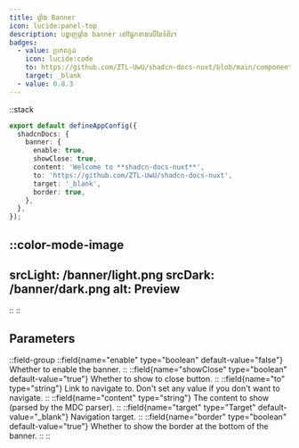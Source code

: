 ```yaml
---
title: ផ្ទាំង Banner
icon: lucide:panel-top
description: បង្ហាញផ្ទាំង banner នៅផ្នែកខាងលើនៃទំព័រ។
badges:
  - value: ប្រភពកូដ
    icon: lucide:code
    to: https://github.com/ZTL-UwU/shadcn-docs-nuxt/blob/main/components/layout/Banner.vue
    target: _blank
  - value: 0.8.3
---
```


::stack
```ts [app.config.ts]
export default defineAppConfig({
  shadcnDocs: {
    banner: {
      enable: true,
      showClose: true,
      content: 'Welcome to **shadcn-docs-nuxt**',
      to: 'https://github.com/ZTL-UwU/shadcn-docs-nuxt',
      target: '_blank',
      border: true,
    },
  },
});
```
::color-mode-image
---
srcLight: /banner/light.png
srcDark: /banner/dark.png
alt: Preview
---
::
::

## Parameters

::field-group
  ::field{name="enable" type="boolean" default-value="false"}
  Whether to enable the banner.
  ::
  ::field{name="showClose" type="boolean" default-value="true"}
  Whether to show to close button.
  ::
  ::field{name="to" type="string"}
  Link to navigate to. Don't set any value if you don't want to navigate.
  ::
  ::field{name="content" type="string"}
  The content to show (parsed by the MDC parser).
  ::
  ::field{name="target" type="Target" default-value="_blank"}
  Navigation target.
  ::
  ::field{name="border" type="boolean" default-value="true"}
  Whether to show the border at the bottom of the banner.
  ::
::
